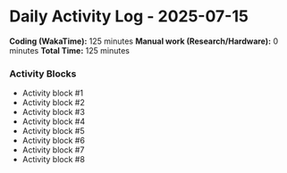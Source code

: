 # Daily Activity Log - 2025-07-15

**Coding (WakaTime):** 125 minutes
**Manual work (Research/Hardware):** 0 minutes
**Total Time:** 125 minutes

### Activity Blocks
- Activity block #1
- Activity block #2
- Activity block #3
- Activity block #4
- Activity block #5
- Activity block #6
- Activity block #7
- Activity block #8
